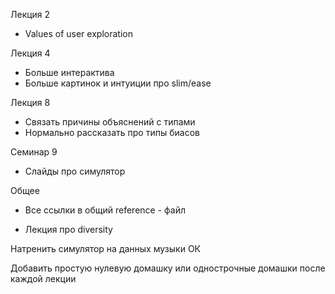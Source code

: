 Лекция 2
- Values of user exploration 

Лекция 4
- Больше интерактива
- Больше картинок и интуиции про slim/ease

Лекция 8
- Связать причины объяснений с типами
- Нормально рассказать про типы биасов

Семинар 9
- Слайды про симулятор

Общее
- Все ссылки в общий reference - файл

+ Лекция про diversity

Натренить симулятор на данных музыки ОК

Добавить простую нулевую домашку или однострочные домашки после каждой лекции


